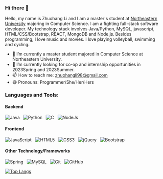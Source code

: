 ### Hi there 👋

<!--
**SkylarZhuo/SkylarZhuo** is a ✨ _special_ ✨ repository because its `README.md` (this file) appears on your GitHub profile.

Here are some ideas to get you started:

- 🔭 I’m currently working on ...
- 🌱 I’m currently learning ...
- 👯 I’m looking to collaborate on ...
- 🤔 I’m looking for help with ...
- 💬 Ask me about ...
- 📫 How to reach me: ...
- 😄 Pronouns: ...
- ⚡ Fun fact: ...
-->
Hello, my name is Zhuohang Li and I am a master's student at [Northeastern University](https://vancouver.northeastern.edu/) majoring in Computer Science. I am a fighting full-stack software developer. My technology stack involves Java/Python, MySQL, javascript, HTML/CSS/Bootstrap, REACT, MongoDB and Node.js. Besides programming, I love music and movies. I love playing volleyball, swimming and cycling.

- 🔭 I’m currently a master student majored in Computer Science at Northeastern University.
- 🌱 I’m currently looking for co-op and internship opportunities in 2023Spring and 2023Summer.
- 📫 How to reach me: zhuohangli98@gmail.com
- 😄 Pronouns: Programmer/She/Her/Hers


### Languages and Tools: ### 
#### Backend
![Java](https://img.shields.io/badge/-Java-black?logo=java&style=social)&nbsp;&nbsp;
![Python](https://img.shields.io/badge/-Python-black?logo=Python&style=social)&nbsp;&nbsp;
![C](https://img.shields.io/badge/-C-black?logo=c&style=social)&nbsp;&nbsp;
![NodeJs](https://img.shields.io/badge/-nodejs-black?logo=nodejs&style=social)&nbsp;&nbsp;
#### Frontend
![JavaScript](https://img.shields.io/badge/-JavaScript-black?logo=javascript&style=social)&nbsp;&nbsp;
![HTML5](https://img.shields.io/badge/-HTML5-black?logo=html5&style=social)&nbsp;&nbsp;
![CSS3](https://img.shields.io/badge/-CSS3-black?logo=css3&style=social)&nbsp;&nbsp;
![jQuery](https://img.shields.io/badge/-jQuery-black?logo=jquery&style=social)&nbsp;&nbsp;
![Bootstrap](https://img.shields.io/badge/-Bootstrap-black?logo=bootstrap&style=social)&nbsp;&nbsp;

#### Other Technology/Frameworks
![Spring](https://img.shields.io/badge/-Spring%20Framework-black?logo=spring&style=social)&nbsp;&nbsp;
![MySQL](https://img.shields.io/badge/-MySQL-black?logo=mysql&style=social)&nbsp;&nbsp;
![Git](https://img.shields.io/badge/-Git-black?logo=git&style=social)&nbsp;&nbsp;
![GitHub](https://img.shields.io/badge/-GitHub-black?logo=github&style=social)&nbsp;&nbsp;

[![Top Langs](https://github-readme-stats.vercel.app/api/top-langs/?username=SkylarZhuo)](https://github.com/SkylarZhuo/github-readme-stats)